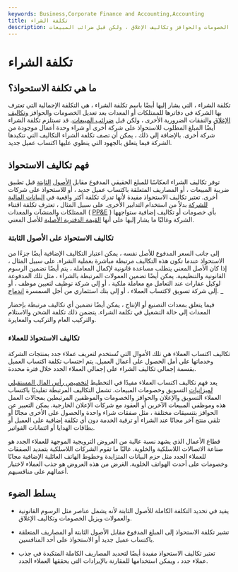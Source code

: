 ```yaml
---
keywords: Business,Corporate Finance and Accounting,Accounting
title: تكلفة الشراء
description: تكلفة الشراء هي التكلفة التي تعترف بها الشركة في دفاترها للممتلكات أو المعدات بعد تعديل الخصومات والحوافز وتكاليف الإغلاق ، ولكن قبل ضرائب المبيعات.
---
```


# تكلفة الشراء
## ما هي تكلفة الاستحواذ؟

تكلفة الشراء ، التي يشار إليها أيضًا باسم تكلفة الشراء ، هي التكلفة الإجمالية التي تعترف بها الشركة في دفاترها للممتلكات أو المعدات بعد تعديل الخصومات والحوافز [وتكاليف](/closingcosts) [الإغلاق](/closingcosts) والنفقات الضرورية الأخرى ، ولكن قبل [ضرائب المبيعات](/salestax). قد تستلزم تكلفة الشراء أيضًا المبلغ المطلوب للاستحواذ على شركة أخرى أو شراء وحدة أعمال موجودة من شركة أخرى. بالإضافة إلى ذلك ، يمكن أن تصف تكلفة الشراء التكاليف التي تتكبدها الشركة فيما يتعلق بالجهود التي ينطوي عليها اكتساب عميل جديد.

## فهم تكاليف الاستحواذ

توفر تكاليف الشراء انعكاسًا للمبلغ الحقيقي المدفوع مقابل [الأصول](/fixedasset) [الثابتة](/fixedasset) قبل تطبيق ضريبة المبيعات ، أو المصاريف المتعلقة باكتساب عميل جديد ، أو للاستحواذ على شركات أخرى. تعتبر تكاليف الاستحواذ مفيدة لأنها تدرك تكلفة أكثر واقعية في [البيانات المالية للشركة](/financial-statements) بدلاً من استخدام التدابير الأخرى. على سبيل المثال ، تعترف تكلفة اقتناء الممتلكات والمنشآت والمعدات ( [PP&E](/ppe) ) بأي خصومات أو تكاليف إضافية ستواجهها الشركة وغالبًا ما يشار إليها على أنها [القيمة الدفترية الأصلية](/bookvalue) للأصل المعني.

### تكاليف الاستحواذ على الأصول الثابتة

إلى جانب السعر المدفوع للأصل نفسه ، يمكن اعتبار التكاليف الإضافية أيضًا جزءًا من الاستحواذ عندما تكون هذه التكاليف مرتبطة مباشرة بعملية الشراء. على سبيل المثال ، إذا كان الأصل المعني يتطلب مساعدة قانونية لإكمال المعاملة ، يتم أيضًا تضمين الرسوم القانونية والتنظيمية. يمكن أيضًا تضمين العمولات المرتبطة بالشراء ، مثل تلك المدفوعة لوكيل عقارات عند التعامل مع معاملة ملكية ، أو إلى شركة توظيف لتعيين موظف ، أو إلى شركة تسويق لاكتساب العملاء ، أو إلى بنك استثماري من أجل السمسرة [اندماج](/merger). _

فيما يتعلق بمعدات التصنيع أو الإنتاج ، يمكن أيضًا تضمين أي تكاليف مرتبطة بإحضار المعدات إلى حالة التشغيل في تكلفة الشراء. يتضمن ذلك تكلفة الشحن والاستلام والتركيب العام والتركيب والمعايرة.

### تكاليف الاستحواذ للعملاء

تكاليف اكتساب العملاء هي تلك الأموال التي تُستخدم لتعريف عملاء جدد بمنتجات الشركة وخدماتها على أمل الحصول على أعمال العميل. يتم احتساب تكلفة اكتساب العميل بقسمة إجمالي تكاليف الشراء على إجمالي العملاء الجدد خلال فترة محددة.

يعد فهم تكاليف اكتساب العملاء مفيدًا في التخطيط [لتخصيص رأس المال المستقبلي](/capital_allocation) [لميزانيات](/budget) التسويق وخصومات المبيعات. تشمل التكاليف المرتبطة تقليديًا باكتساب العملاء التسويق والإعلان والحوافز والخصومات والموظفين المرتبطين بمجالات العمل هذه وموظفي المبيعات الآخرين أو العقود مع شركات الإعلان الخارجية. يمكن التعبير عن الحوافز بتنسيقات مختلفة ، مثل صفقات شراء واحدة والحصول على الأخرى مجانًا أو تلقي منتج آخر مجانًا عند الشراء أو ترقية الخدمة دون أي تكلفة إضافية على العميل أو بطاقات الهدايا أو ائتمانات الفواتير.

قطاع الأعمال الذي يشهد نسبة عالية من العروض الترويجية الموجهة للعملاء الجدد هو صناعة الاتصالات اللاسلكية والخلوية. غالبًا ما تقوم الشركات اللاسلكية بتمديد الصفقات للعملاء الجدد مثل حزم البيانات المتزايدة وخطوط الهاتف العائلية الإضافية مجانًا وخصومات على أحدث الهواتف الخلوية. الغرض من هذه العروض هو جذب العملاء لاختيار أعمالهم على منافسيهم.

## يسلط الضوء

- يفيد في تحديد التكلفة الكاملة للأصول الثابتة لأنه يشمل عناصر مثل الرسوم القانونية والعمولات ويزيل الخصومات وتكاليف الإغلاق.

- تشير تكلفة الاستحواذ إلى المبلغ المدفوع مقابل الأصول الثابتة أو المصاريف المتعلقة باكتساب عميل جديد أو الاستحواذ على أحد المنافسين.

- تعتبر تكاليف الاستحواذ مفيدة أيضًا لتحديد المصاريف الكاملة المتكبدة في جذب عملاء جدد ، ويمكن استخدامها للمقارنة بالإيرادات التي يحققها العملاء الجدد.

